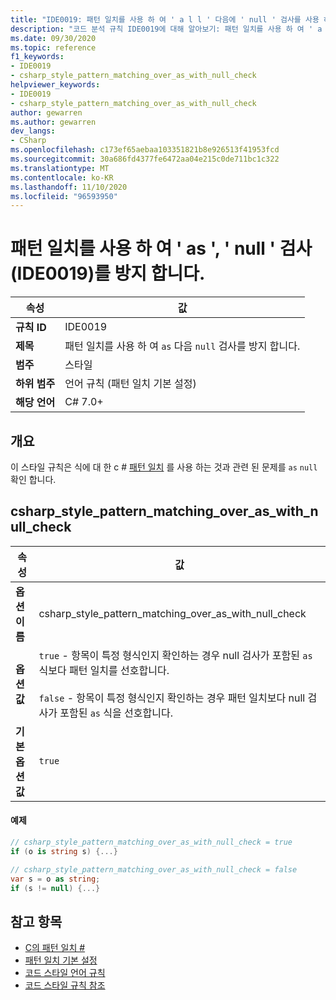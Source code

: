 ```yaml
---
title: "IDE0019: 패턴 일치를 사용 하 여 ' a l l ' 다음에 ' null ' 검사를 사용 하지 않도록 합니다."
description: "코드 분석 규칙 IDE0019에 대해 알아보기: 패턴 일치를 사용 하 여 ' a l l ' 다음에 ' null ' 검사를 사용 하지 않도록 합니다."
ms.date: 09/30/2020
ms.topic: reference
f1_keywords:
- IDE0019
- csharp_style_pattern_matching_over_as_with_null_check
helpviewer_keywords:
- IDE0019
- csharp_style_pattern_matching_over_as_with_null_check
author: gewarren
ms.author: gewarren
dev_langs:
- CSharp
ms.openlocfilehash: c173ef65aebaa103351821b8e926513f41953fcd
ms.sourcegitcommit: 30a686fd4377fe6472aa04e215c0de711bc1c322
ms.translationtype: MT
ms.contentlocale: ko-KR
ms.lasthandoff: 11/10/2020
ms.locfileid: "96593950"
---
```

# <a name="use-pattern-matching-to-avoid-as-followed-by-a-null-check-ide0019"></a>패턴 일치를 사용 하 여 ' as ', ' null ' 검사 (IDE0019)를 방지 합니다.

|속성|값|
|-|-|
| **규칙 ID** | IDE0019 |
| **제목** | 패턴 일치를 사용 하 여 `as` 다음 `null` 검사를 방지 합니다. |
| **범주** | 스타일 |
| **하위 범주** | 언어 규칙 (패턴 일치 기본 설정) |
| **해당 언어** | C# 7.0+ |

## <a name="overview"></a>개요

이 스타일 규칙은 식에 대 한 c # [패턴 일치](../../../csharp/pattern-matching.md) 를 사용 하는 것과 관련 된 문제를 `as` `null` 확인 합니다.

## <a name="csharp_style_pattern_matching_over_as_with_null_check"></a>csharp_style_pattern_matching_over_as_with_null_check

|속성|값|
|-|-|
| **옵션 이름** | csharp_style_pattern_matching_over_as_with_null_check
| **옵션 값** | `true` - 항목이 특정 형식인지 확인하는 경우 null 검사가 포함된 `as` 식보다 패턴 일치를 선호합니다.<br /><br />`false` - 항목이 특정 형식인지 확인하는 경우 패턴 일치보다 null 검사가 포함된 `as` 식을 선호합니다. |
| **기본 옵션 값** | `true` |

#### <a name="example"></a>예제

```csharp
// csharp_style_pattern_matching_over_as_with_null_check = true
if (o is string s) {...}

// csharp_style_pattern_matching_over_as_with_null_check = false
var s = o as string;
if (s != null) {...}
```

## <a name="see-also"></a>참고 항목

- [C의 패턴 일치 #](../../../csharp/pattern-matching.md)
- [패턴 일치 기본 설정](pattern-matching-preferences.md)
- [코드 스타일 언어 규칙](language-rules.md)
- [코드 스타일 규칙 참조](index.md)
